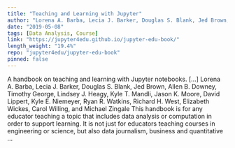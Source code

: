 ```yaml
---
title: "Teaching and Learning with Jupyter"
author: "Lorena A. Barba, Lecia J. Barker, Douglas S. Blank, Jed Brown, Allen B. Downey, Timothy George, Lindsey J. Heagy, Kyle T. Mandli, Jason K. Moore, David Lippert, Kyle E. Niemeyer, Ryan R. Watkins, Richard H. West, Elizabeth Wickes, Carol Willing, and Michael Zingale"
date: "2019-05-08"
tags: [Data Analysis, Course]
link: "https://jupyter4edu.github.io/jupyter-edu-book/"
length_weight: "19.4%"
repo: "jupyter4edu/jupyter-edu-book"
pinned: false
---
```


A handbook on teaching and learning with Jupyter notebooks. [...] Lorena A. Barba, Lecia J. Barker, Douglas S. Blank, Jed Brown, Allen B. Downey, Timothy George, Lindsey J. Heagy, Kyle T. Mandli, Jason K. Moore, David Lippert, Kyle E. Niemeyer, Ryan R. Watkins, Richard H. West, Elizabeth Wickes, Carol Willing, and Michael Zingale This handbook is for any educator teaching a topic that includes data analysis
or computation in order to support learning. It is not just for educators teaching courses in engineering or
science, but also data journalism, business and quantitative ...
